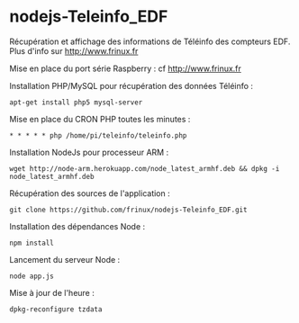 # nodejs-Teleinfo_EDF

Récupération et affichage des informations de Téléinfo des compteurs EDF. Plus d'info sur http://www.frinux.fr

Mise en place du port série Raspberry : cf http://www.frinux.fr

Installation PHP/MySQL pour récupération des données Téléinfo : 

	apt-get install php5 mysql-server

Mise en place du CRON PHP toutes les minutes : 

	* * * * * php /home/pi/teleinfo/teleinfo.php

Installation NodeJs pour processeur ARM : 

	wget http://node-arm.herokuapp.com/node_latest_armhf.deb && dpkg -i node_latest_armhf.deb

Récupération des sources de l'application : 

	git clone https://github.com/frinux/nodejs-Teleinfo_EDF.git

Installation des dépendances Node : 

	npm install

Lancement du serveur Node : 

	node app.js

Mise à jour de l'heure : 

	dpkg-reconfigure tzdata
